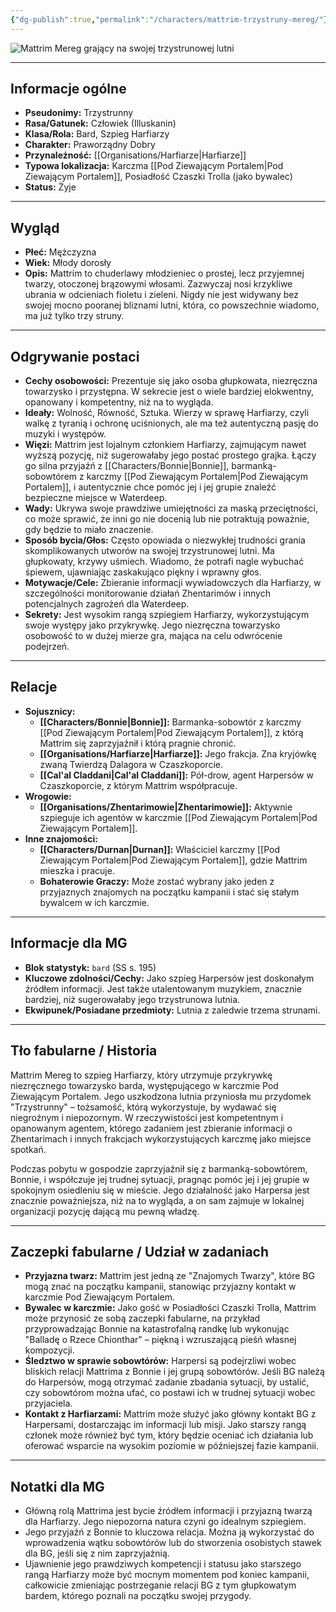 ```yaml
---
{"dg-publish":true,"permalink":"/characters/mattrim-trzystruny-mereg/"}
---
```


![Mattrim Mereg grający na swojej trzystrunowej lutni](https://5e.tools/img/bestiary/WDH/Threestrings.webp)

---

## Informacje ogólne

*   **Pseudonimy:** Trzystrunny
*   **Rasa/Gatunek:** Człowiek (Illuskanin)
*   **Klasa/Rola:** Bard, Szpieg Harfiarzy
*   **Charakter:** Praworządny Dobry
*   **Przynależność:** [[Organisations/Harfiarze\|Harfiarze]]
*   **Typowa lokalizacja:** Karczma [[Pod Ziewającym Portalem\|Pod Ziewającym Portalem]], Posiadłość Czaszki Trolla (jako bywalec)
*   **Status:** Żyje

---

## Wygląd

*   **Płeć:** Mężczyzna
*   **Wiek:** Młody dorosły
*   **Opis:** Mattrim to chuderlawy młodzieniec o prostej, lecz przyjemnej twarzy, otoczonej brązowymi włosami. Zazwyczaj nosi krzykliwe ubrania w odcieniach fioletu i zieleni. Nigdy nie jest widywany bez swojej mocno pooranej bliznami lutni, która, co powszechnie wiadomo, ma już tylko trzy struny.

---

## Odgrywanie postaci

*   **Cechy osobowości:** Prezentuje się jako osoba głupkowata, niezręczna towarzysko i przystępna. W sekrecie jest o wiele bardziej elokwentny, opanowany i kompetentny, niż na to wygląda.
*   **Ideały:** Wolność, Równość, Sztuka. Wierzy w sprawę Harfiarzy, czyli walkę z tyranią i ochronę uciśnionych, ale ma też autentyczną pasję do muzyki i występów.
*   **Więzi:** Mattrim jest lojalnym członkiem Harfiarzy, zajmującym nawet wyższą pozycję, niż sugerowałaby jego postać prostego grajka. Łączy go silna przyjaźń z [[Characters/Bonnie\|Bonnie]], barmanką-sobowtórem z karczmy [[Pod Ziewającym Portalem\|Pod Ziewającym Portalem]], i autentycznie chce pomóc jej i jej grupie znaleźć bezpieczne miejsce w Waterdeep.
*   **Wady:** Ukrywa swoje prawdziwe umiejętności za maską przeciętności, co może sprawić, że inni go nie docenią lub nie potraktują poważnie, gdy będzie to miało znaczenie.
*   **Sposób bycia/Głos:** Często opowiada o niezwykłej trudności grania skomplikowanych utworów na swojej trzystrunowej lutni. Ma głupkowaty, krzywy uśmiech. Wiadomo, że potrafi nagle wybuchać śpiewem, ujawniając zaskakująco piękny i wprawny głos.
*   **Motywacje/Cele:** Zbieranie informacji wywiadowczych dla Harfiarzy, w szczególności monitorowanie działań Zhentarimów i innych potencjalnych zagrożeń dla Waterdeep.
*   **Sekrety:** Jest wysokim rangą szpiegiem Harfiarzy, wykorzystującym swoje występy jako przykrywkę. Jego niezręczna towarzysko osobowość to w dużej mierze gra, mająca na celu odwrócenie podejrzeń.

---

## Relacje

*   **Sojusznicy:**
    *   **[[Characters/Bonnie\|Bonnie]]:** Barmanka-sobowtór z karczmy [[Pod Ziewającym Portalem\|Pod Ziewającym Portalem]], z którą Mattrim się zaprzyjaźnił i którą pragnie chronić.
    *   **[[Organisations/Harfiarze\|Harfiarze]]:** Jego frakcja. Zna kryjówkę zwaną Twierdzą Dalagora w Czaszkoporcie.
    *   **[[Cal'al Claddani\|Cal'al Claddani]]:** Pół-drow, agent Harpersów w Czaszkoporcie, z którym Mattrim współpracuje.
*   **Wrogowie:**
    *   **[[Organisations/Zhentarimowie\|Zhentarimowie]]:** Aktywnie szpieguje ich agentów w karczmie [[Pod Ziewającym Portalem\|Pod Ziewającym Portalem]].
*   **Inne znajomości:**
    *   **[[Characters/Durnan\|Durnan]]:** Właściciel karczmy [[Pod Ziewającym Portalem\|Pod Ziewającym Portalem]], gdzie Mattrim mieszka i pracuje.
    *   **Bohaterowie Graczy:** Może zostać wybrany jako jeden z przyjaznych znajomych na początku kampanii i stać się stałym bywalcem w ich karczmie.

---

## Informacje dla MG

*   **Blok statystyk:** `bard` (SS s. 195)
*   **Kluczowe zdolności/Cechy:** Jako szpieg Harpersów jest doskonałym źródłem informacji. Jest także utalentowanym muzykiem, znacznie bardziej, niż sugerowałaby jego trzystrunowa lutnia.
*   **Ekwipunek/Posiadane przedmioty:** Lutnia z zaledwie trzema strunami.

---

## Tło fabularne / Historia

Mattrim Mereg to szpieg Harfiarzy, który utrzymuje przykrywkę niezręcznego towarzysko barda, występującego w karczmie Pod Ziewającym Portalem. Jego uszkodzona lutnia przyniosła mu przydomek "Trzystrunny" – tożsamość, którą wykorzystuje, by wydawać się niegroźnym i niepozornym. W rzeczywistości jest kompetentnym i opanowanym agentem, którego zadaniem jest zbieranie informacji o Zhentarimach i innych frakcjach wykorzystujących karczmę jako miejsce spotkań.

Podczas pobytu w gospodzie zaprzyjaźnił się z barmanką-sobowtórem, Bonnie, i współczuje jej trudnej sytuacji, pragnąc pomóc jej i jej grupie w spokojnym osiedleniu się w mieście. Jego działalność jako Harpersa jest znacznie poważniejsza, niż na to wygląda, a on sam zajmuje w lokalnej organizacji pozycję dającą mu pewną władzę.

---

## Zaczepki fabularne / Udział w zadaniach

*   **Przyjazna twarz:** Mattrim jest jedną ze "Znajomych Twarzy", które BG mogą znać na początku kampanii, stanowiąc przyjazny kontakt w karczmie Pod Ziewającym Portalem.
*   **Bywalec w karczmie:** Jako gość w Posiadłości Czaszki Trolla, Mattrim może przynosić ze sobą zaczepki fabularne, na przykład przyprowadzając Bonnie na katastrofalną randkę lub wykonując "Balladę o Rzece Chionthar" – piękną i wzruszającą pieśń własnej kompozycji.
*   **Śledztwo w sprawie sobowtórów:** Harpersi są podejrzliwi wobec bliskich relacji Mattrima z Bonnie i jej grupą sobowtórów. Jeśli BG należą do Harpersów, mogą otrzymać zadanie zbadania sytuacji, by ustalić, czy sobowtórom można ufać, co postawi ich w trudnej sytuacji wobec przyjaciela.
*   **Kontakt z Harfiarzami:** Mattrim może służyć jako główny kontakt BG z Harpersami, dostarczając im informacji lub misji. Jako starszy rangą członek może również być tym, który będzie oceniać ich działania lub oferować wsparcie na wysokim poziomie w późniejszej fazie kampanii.

---

## Notatki dla MG

*   Główną rolą Mattrima jest bycie źródłem informacji i przyjazną twarzą dla Harfiarzy. Jego niepozorna natura czyni go idealnym szpiegiem.
*   Jego przyjaźń z Bonnie to kluczowa relacja. Można ją wykorzystać do wprowadzenia wątku sobowtórów lub do stworzenia osobistych stawek dla BG, jeśli się z nim zaprzyjaźnią.
*   Ujawnienie jego prawdziwych kompetencji i statusu jako starszego rangą Harfiarzy może być mocnym momentem pod koniec kampanii, całkowicie zmieniając postrzeganie relacji BG z tym głupkowatym bardem, którego poznali na początku swojej przygody.